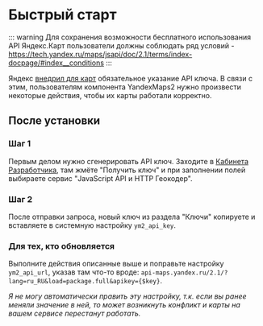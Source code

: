 # Быстрый старт

::: warning
Для сохранения возможности бесплатного использования API Яндекс.Карт пользователи должны соблюдать ряд условий - <https://tech.yandex.ru/maps/jsapi/doc/2.1/terms/index-docpage/#index__conditions>
:::

Яндекс [внедрил для карт][1] обязательное указание API ключа. В связи с этим, пользователям компонента YandexMaps2 нужно произвести некоторые действия, чтобы их карты работали корректно.

## После установки

### Шаг 1

Первым делом нужно сгенерировать API ключ. Заходите в [Кабинета Разработчика][2], там жмёте "Получить ключ" и при заполнении полей выбираете сервис "JavaScript API и HTTP Геокодер".

### Шаг 2

После отправки запроса, новый ключ из раздела "Ключи" копируете и вставляете в системную настройку `ym2_api_key`.

### Для тех, кто обновляется

Выполните действия описанные выше и поправьте настройку `ym2_api_url`, указав там что-то вроде: `api-maps.yandex.ru/2.1/?lang=ru_RU&load=package.full&apikey={$key}`.

_Я не могу автоматически править эту настройку, т.к. если вы ранее меняли значение в ней, то может возникнуть конфликт и карты на вашем сервисе перестанут работать._

[1]: https://yandex.ru/blog/mapsapi/novye-pravila-dostupa-k-api-kart
[2]: https://developer.tech.yandex.ru
